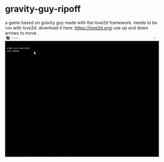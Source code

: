 # gravity-guy-ripoff
a game based on gravity guy made with the love2d framework.
needs to be run with love2d. download it here: https://love2d.org/
use up and down arrows to move.
![Alt text](recording/gravity_guy_r.gif)
